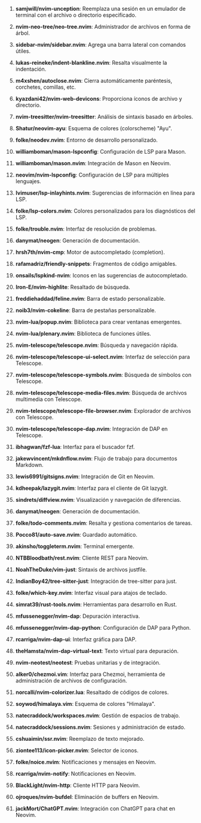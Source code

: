 1. **samjwill/nvim-unception**: Reemplaza una sesión en un emulador de terminal con el archivo o directorio especificado.

2. **nvim-neo-tree/neo-tree.nvim**: Administrador de archivos en forma de árbol.

3. **sidebar-nvim/sidebar.nvim**: Agrega una barra lateral con comandos útiles.

4. **lukas-reineke/indent-blankline.nvim**: Resalta visualmente la indentación.

5. **m4xshen/autoclose.nvim**: Cierra automáticamente paréntesis, corchetes, comillas, etc.

6. **kyazdani42/nvim-web-devicons**: Proporciona íconos de archivo y directorio.

7. **nvim-treesitter/nvim-treesitter**: Análisis de sintaxis basado en árboles.

8. **Shatur/neovim-ayu**: Esquema de colores (colorscheme) "Ayu".

9. **folke/neodev.nvim**: Entorno de desarrollo personalizado.

10. **williamboman/mason-lspconfig**: Configuración de LSP para Mason.

11. **williamboman/mason.nvim**: Integración de Mason en Neovim.

12. **neovim/nvim-lspconfig**: Configuración de LSP para múltiples lenguajes.

13. **lvimuser/lsp-inlayhints.nvim**: Sugerencias de información en línea para LSP.

14. **folke/lsp-colors.nvim**: Colores personalizados para los diagnósticos del LSP.

15. **folke/trouble.nvim**: Interfaz de resolución de problemas.

16. **danymat/neogen**: Generación de documentación.

17. **hrsh7th/nvim-cmp**: Motor de autocompletado (completion).

18. **rafamadriz/friendly-snippets**: Fragmentos de código amigables.

19. **onsails/lspkind-nvim**: Iconos en las sugerencias de autocompletado.

20. **Iron-E/nvim-highlite**: Resaltado de búsqueda.

21. **freddiehaddad/feline.nvim**: Barra de estado personalizable.

22. **noib3/nvim-cokeline**: Barra de pestañas personalizable.

23. **nvim-lua/popup.nvim**: Biblioteca para crear ventanas emergentes.

24. **nvim-lua/plenary.nvim**: Biblioteca de funciones útiles.

25. **nvim-telescope/telescope.nvim**: Búsqueda y navegación rápida.

26. **nvim-telescope/telescope-ui-select.nvim**: Interfaz de selección para Telescope.

27. **nvim-telescope/telescope-symbols.nvim**: Búsqueda de símbolos con Telescope.

28. **nvim-telescope/telescope-media-files.nvim**: Búsqueda de archivos multimedia con Telescope.

29. **nvim-telescope/telescope-file-browser.nvim**: Explorador de archivos con Telescope.

30. **nvim-telescope/telescope-dap.nvim**: Integración de DAP en Telescope.

31. **ibhagwan/fzf-lua**: Interfaz para el buscador fzf.

32. **jakewvincent/mkdnflow.nvim**: Flujo de trabajo para documentos Markdown.

33. **lewis6991/gitsigns.nvim**: Integración de Git en Neovim.

34. **kdheepak/lazygit.nvim**: Interfaz para el cliente de Git lazygit.

35. **sindrets/diffview.nvim**: Visualización y navegación de diferencias.

36. **danymat/neogen**: Generación de documentación.

37. **folke/todo-comments.nvim**: Resalta y gestiona comentarios de tareas.

38. **Pocco81/auto-save.nvim**: Guardado automático.

39. **akinsho/toggleterm.nvim**: Terminal emergente.

40. **NTBBloodbath/rest.nvim**: Cliente REST para Neovim.

41. **NoahTheDuke/vim-just**: Sintaxis de archivos justfile.

42. **IndianBoy42/tree-sitter-just**: Integración de tree-sitter para just.

43. **folke/which-key.nvim**: Interfaz visual para atajos de teclado.

44. **simrat39/rust-tools.nvim**: Herramientas para desarrollo en Rust.

45. **mfussenegger/nvim-dap**: Depuración interactiva.

46. **mfussenegger/nvim-dap-python**: Configuración de DAP para Python.

47. **rcarriga/nvim-dap-ui**: Interfaz gráfica para DAP.

48. **theHamsta/nvim-dap-virtual-text**: Texto virtual para depuración.

49. **nvim-neotest/neotest**: Pruebas unitarias y de integración.

50. **alker0/chezmoi.vim**: Interfaz para Chezmoi, herramienta de administración de archivos de configuración.

51. **norcalli/nvim-colorizer.lua**: Resaltado de códigos de colores.

52. **soywod/himalaya.vim**: Esquema de colores "Himalaya".

53. **natecraddock/workspaces.nvim**: Gestión de espacios de trabajo.

54. **natecraddock/sessions.nvim**: Sesiones y administración de estado.

55. **cshuaimin/ssr.nvim**: Reemplazo de texto mejorado.

56. **ziontee113/icon-picker.nvim**: Selector de iconos.

57. **folke/noice.nvim**: Notificaciones y mensajes en Neovim.

58. **rcarriga/nvim-notify**: Notificaciones en Neovim.

59. **BlackLight/nvim-http**: Cliente HTTP para Neovim.

60. **ojroques/nvim-bufdel**: Eliminación de buffers en Neovim.

61. **jackMort/ChatGPT.nvim**: Integración con ChatGPT para chat en Neovim.

